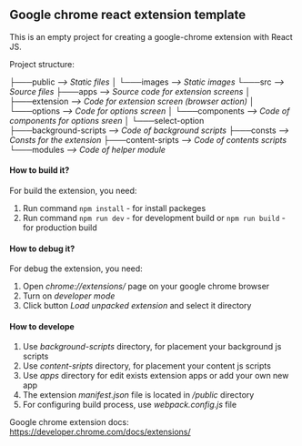 ## Google chrome react extension template

This is an empty project for creating a google-chrome extension with React JS.

Project structure:

├───public                          <i>--> Static files</i>
│   └───images                      <i>--> Static images</i>
└───src                             <i>--> Source files</i>
    ├───apps                        <i>--> Source code for extension screens</i>
    │   ├───extension               <i>--> Code for extension screen (browser action)</i>
    │   └───options                 <i>--> Code for options screen</i>
    │       └───components          <i>--> Code of components for options sreen</i>
    │           └───select-option  
    ├───background-scripts          <i>--> Code of background scripts</i>
    ├───consts                      <i>--> Consts for the extension</i>
    ├───content-sripts              <i>--> Code of contents scripts</i>
    └───modules                     <i>--> Code of helper module</i>


#### How to build it?
For build the extension, you need:
1) Run command `npm install` - for install packeges
2) Run command `npm run dev` - for development build or `npm run build` - for production build

#### How to debug it?
For debug the extension, you need:
1) Open <i>chrome://extensions/</i> page on your google chrome browser
2) Turn on <i>developer mode</i>
3) Click button <i>Load unpacked extension</i> and select it directory

#### How to develope 
1) Use <i>background-scripts</i> directory, for placement your background js scripts
2) Use <i>content-sripts</i> directory, for placement your content js scripts
3) Use <i>apps</i> directory for edit exists extension apps or add your own new app 
4) The extension <i>manifest.json</i> file is located in <i>/public</i> directory
5) For configuring build process, use <i>webpack.config.js</i> file

Google chrome extension docs:
https://developer.chrome.com/docs/extensions/